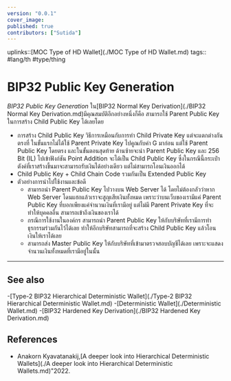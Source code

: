 ```yaml
---
version: "0.0.1"
cover_image:
published: true
contributors: ["Sutida"]
---
```

uplinks::[MOC Type of HD Wallet](./MOC Type of HD Wallet.md)
tags:: #lang/th #type/thing

# BIP32 Public Key Generation
*BIP32 Public Key Generation* ใน[BIP32 Normal Key Derivation](./BIP32 Normal Key Derivation.md)มีคุณสมบัติอีกอย่างหนึ่งก็คือ สามารถใช้ Parent Public Key ในการสร้าง  Child Public Key ได้เลยโดย 

- การสร้าง Child Public Key วิธีการเหมือนกับการทำ Child Private Key แต่จะแตกต่างกันตรงที่ ในขั้นแรกไม่ได้ใช้  Parent Private Key ไปคูณกับค่า G มาก่อน แต่ใช้ Parent Public Key โดยตรง และในขั้นตอนสุดท้าย ด้านซ้ายจะนำ Parent Public Key และ 256 Bit (IL)  ไปเข้าฟังก์ชัน Point Addition จะได้เป็น Child Public Key  ซึ่งในกรณีนี้กระเป๋าตังค์ที่เราสร้างขึ้นมาจะสามารถรับเงินได้อย่างเดียว แต่ไม่สามารถโอนเงินออกได้ 
- Child Public Key + Child Chain Code รวมกันเป็น Extended Public Key
- ตัวอย่างการนำไปใช้งานและข้อดี  
   - สามารถนำ Parent Public Key ไปวางบน Web Server ได้ โดยไม่ต้องกลัวว่าหาก Web Server โดนแฮกแล้วเราจะสูญเสียเงินทั้งหมด เพราะว่าบนเว็บของเรามีแค่  Parent Public Key ที่บอกเพียงแค่จำนวนเงินที่เรามีอยู่ แต่ไม่มี Parent Private Key ที่จะทำให้บุคคลอื่น สามารถเข้าถึงเงินของเราได้
   - กรณีการใช้งานในองค์กร สามารถนำ Parent Public Key ให้กับบริษัทที่เรามีการทำธุรกรรมร่วมกันไว้ได้เลย ทำให้อีกบริษัทสามารถที่จะสร้าง Child Public Key แล้วโอนเงินให้เราได้เลย
   -  สามารถส่ง Master Public Key ให้กับบริษัทที่เข้ามาตรวจสอบบัญชีได้เลย เพราะจะแสดงจำนวนเงินทั้งหมดที่เรามีอยู่ในนั้น  

---
## See also
-[Type-2 BIP32 Hierarchical Deterministic Wallet](./Type-2 BIP32 Hierarchical Deterministic Wallet.md)
-[Deterministic Wallet](./Deterministic Wallet.md)
-[BIP32 Hardened Key Derivation](./BIP32 Hardened Key Derivation.md)
## References
- Anakorn Kyavatanakij,[A deeper look into Hierarchical Deterministic Wallets](./A deeper look into Hierarchical Deterministic Wallets.md)"2022.